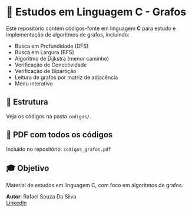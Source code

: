 # 🧠 Estudos em Linguagem C - Grafos

Este repositório contém códigos-fonte em linguagem **C** para estudo e implementação de algoritmos de grafos, incluindo:

- Busca em Profundidade (DFS)
- Busca em Largura (BFS)
- Algoritmo de Dijkstra (menor caminho)
- Verificação de Conectividade
- Verificação de Bipartição
- Leitura de grafos por matriz de adjacência
- Menu interativo

## 📂 Estrutura

Veja os códigos na pasta `codigos/`.

## 📄 PDF com todos os códigos

Incluído no repositório: `codigos_grafos.pdf`

## 🎓 Objetivo

Material de estudos em linguagem C, com foco em algoritmos de grafos.

**Autor**: Rafael Souza Da Silva  
[LinkedIn](https://www.linkedin.com/in/rafael-silva-a5a594268/)
